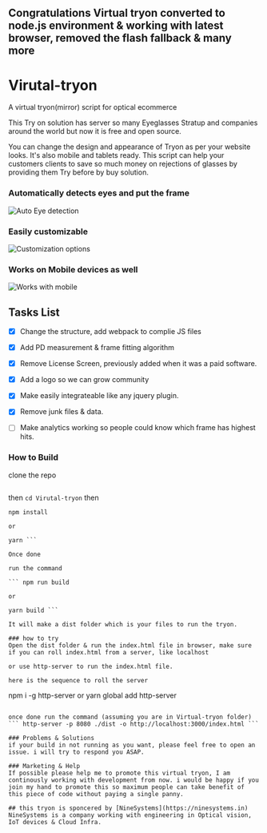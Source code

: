 ## Congratulations Virtual tryon converted to node.js environment & working with latest browser, removed the flash fallback & many more 

# Virutal-tryon
A virtual tryon(mirror) script for optical ecommerce

This Try on solution has server so many Eyeglasses Stratup and companies around the world but now it is free and open source.

You can change the design and appearance of Tryon as per your website looks. It's also mobile and tablets ready. This script can help your customers clients to save so much money on rejections of glasses by providing them Try before by buy solution.

### Automatically detects eyes and put the frame
![Auto Eye detection](https://raw.githubusercontent.com/ninesystems/Virtual-tryon/master/showcase/eyedetection.jpg)

### Easily customizable 
![Customization options](https://raw.githubusercontent.com/ninesystems/Virtual-tryon/master/showcase/customize.png)

### Works on Mobile devices as well
![Works with mobile](https://raw.githubusercontent.com/ninesystems/Virtual-tryon/master/showcase/mobileready.png)


## Tasks List

- [x] Change the structure, add webpack to complie JS files 
- [x] Add PD measurement & frame fitting algorithm
- [x] Remove License Screen, previously added when it was a paid software.
- [x] Add a logo so we can grow community
- [x] Make easily integrateable like any jquery plugin.
- [x] Remove junk files & data.
- [ ] Make analytics working so people could know which frame has highest hits.


### How to Build
clone the repo
```

```
then 
``` cd Virutal-tryon ```
then 
```
npm install

or

yarn ```

Once done

run the command

``` npm run build

or

yarn build ```

It will make a dist folder which is your files to run the tryon.

### how to try
Open the dist folder & run the index.html file in browser, make sure if you can roll index.html from a server, like localhost

or use http-server to run the index.html file.

here is the sequence to roll the server
```
npm i -g http-server
or 
yarn global add http-server
````

once done run the command (assuming you are in Virtual-tryon folder)
``` http-server -p 8080 ./dist -o http://localhost:3000/index.html ```

### Problems & Solutions
if your build in not running as you want, please feel free to open an issue. i will try to respond you ASAP.

### Marketing & Help
If possible please help me to promote this virtual tryon, I am continously working with development from now. i would be happy if you join my hand to promote this so maximum people can take benefit of this piece of code without paying a single panny.

## this tryon is sponcered by [NineSystems](https://ninesystems.in)
NineSystems is a company working with engineering in Optical vision, IoT devices & Cloud Infra.
